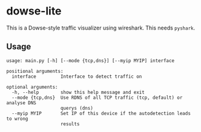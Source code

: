 # dowse-lite
This is a Dowse-style traffic visualizer using wireshark.
This needs `pyshark`.

## Usage
```
usage: main.py [-h] [--mode {tcp,dns}] [--myip MYIP] interface

positional arguments:
  interface         Interface to detect traffic on

optional arguments:
  -h, --help        show this help message and exit
  --mode {tcp,dns}  Use RDNS of all TCP traffic (tcp, default) or analyse DNS
                    querys (dns)
  --myip MYIP       Set IP of this device if the autodetection leads to wrong
                    results
```

